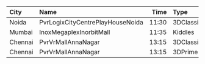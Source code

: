 | City    | Name                             |  Time | Type      | Price | Capacity | Booked |
| :------ | :------------------------------- | ----: | :-------- | ----: | -------: | -----: |
| Noida   | PvrLogixCityCentrePlayHouseNoida | 11:30 | 3DClassic |  210₹ |       38 |      0 |
| Mumbai  | InoxMegaplexInorbitMall          | 11:35 | Kiddles   |  150₹ |       25 |      0 |
| Chennai | PvrVrMallAnnaNagar               | 13:15 | 3DClassic |   96₹ |       12 |      4 |
| Chennai | PvrVrMallAnnaNagar               | 13:15 | 3DPrime   |  241₹ |       56 |     10 |